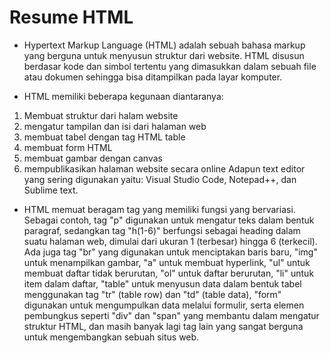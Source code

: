 # Resume HTML

- Hypertext Markup Language (HTML) adalah sebuah bahasa markup yang berguna untuk menyusun struktur dari website. HTML disusun berdasar kode dan simbol tertentu yang dimasukkan dalam sebuah file atau dokumen sehingga bisa ditampilkan pada layar komputer.

- HTML memiliki beberapa kegunaan diantaranya:

1. Membuat struktur dari halam website
2. mengatur tampilan dan isi dari halaman web
3. membuat tabel dengan tag HTML table
4. membuat form HTML
5. membuat gambar dengan canvas
6. mempublikasikan halaman website secara online
   Adapun text editor yang sering digunakan yaitu: Visual Studio Code, Notepad++, dan Sublime text.

- HTML memuat beragam tag yang memiliki fungsi yang bervariasi. Sebagai contoh, tag "p" digunakan untuk mengatur teks dalam bentuk paragraf, sedangkan tag "h(1-6)" berfungsi sebagai heading dalam suatu halaman web, dimulai dari ukuran 1 (terbesar) hingga 6 (terkecil). Ada juga tag "br" yang digunakan untuk menciptakan baris baru, "img" untuk menampilkan gambar, "a" untuk membuat hyperlink, "ul" untuk membuat daftar tidak berurutan, "ol" untuk daftar berurutan, "li" untuk item dalam daftar, "table" untuk menyusun data dalam bentuk tabel menggunakan tag "tr" (table row) dan "td" (table data), "form" digunakan untuk mengumpulkan data melalui formulir, serta elemen pembungkus seperti "div" dan "span" yang membantu dalam mengatur struktur HTML, dan masih banyak lagi tag lain yang sangat berguna untuk mengembangkan sebuah situs web.
